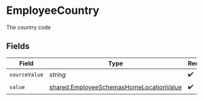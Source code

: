 # EmployeeCountry

The country code


## Fields

| Field                                                                                                     | Type                                                                                                      | Required                                                                                                  | Description                                                                                               |
| --------------------------------------------------------------------------------------------------------- | --------------------------------------------------------------------------------------------------------- | --------------------------------------------------------------------------------------------------------- | --------------------------------------------------------------------------------------------------------- |
| `sourceValue`                                                                                             | *string*                                                                                                  | :heavy_check_mark:                                                                                        | N/A                                                                                                       |
| `value`                                                                                                   | [shared.EmployeeSchemasHomeLocationValue](../../../sdk/models/shared/employeeschemashomelocationvalue.md) | :heavy_check_mark:                                                                                        | N/A                                                                                                       |